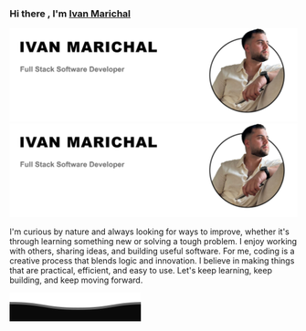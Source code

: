 ### Hi there , I'm [Ivan Marichal](https://github.com/IvanMarichal)

![Ivan Marichal](https://github.com/IvanMarichal/IvanMarichal/blob/main/ivan2.png?raw=true)
<picture>
  <source media="(prefers-color-scheme: dark)" srcset="https://github.com/IvanMarichal/IvanMarichal/blob/main/ivan.png?raw=true">
  <source media="(prefers-color-scheme: light)" srcset="https://github.com/IvanMarichal/IvanMarichal/blob/main/ivan2.png?raw=true">
    <img alt="Theme-based image" src="https://github.com/IvanMarichal/IvanMarichal/blob/main/ivan.png?raw=true">
</picture>

I'm curious by nature and always looking for ways to improve, whether it's through learning something new or solving a tough problem. I enjoy working with others, sharing ideas, and building useful software. For me, coding is a creative process that blends logic and innovation. I believe in making things that are practical, efficient, and easy to use. Let's keep learning, keep building, and keep moving forward.

![Ivan Marichal](https://github.com/IvanMarichal/IvanMarichal/blob/main/Del.svg?raw=true)
